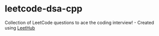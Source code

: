 # leetcode-dsa-cpp
Collection of LeetCode questions to ace the coding interview! - Created using [LeetHub](https://github.com/QasimWani/LeetHub)
